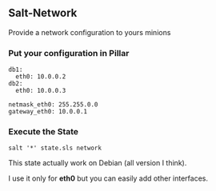 ## Salt-Network

Provide a network configuration to yours minions

### Put your configuration in Pillar
```
db1:
  eth0: 10.0.0.2
db2:
  eth0: 10.0.0.3
  
netmask_eth0: 255.255.0.0
gateway_eth0: 10.0.0.1
```

### Execute the State
```
salt '*' state.sls network
```

This state actually work on Debian (all version I think).

I use it only for **eth0** but you can easily add other interfaces.
